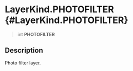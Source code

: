 LayerKind.PHOTOFILTER {#LayerKind.PHOTOFILTER}
=====================

> int **PHOTOFILTER**

Description
-----------

Photo filter layer.
